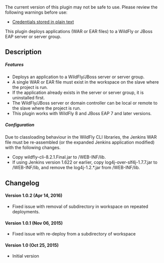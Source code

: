 The current version of this plugin may not be safe to use. Please review
the following warnings before use:

-   [Credentials stored in plain
    text](https://jenkins.io/security/advisory/2019-04-03/#SECURITY-961)

This plugin deploys applications (WAR or EAR files) to a WildFly or
JBoss EAP server or server group.

## Description

##### Features

-   Deploys an application to a WildFly/JBoss server or server group.
-   A single WAR or EAR file must exist in the workspace on the slave
    where the project is run.
-   If the application already exists in the server or server group, it
    is uninstalled first.
-   The WildFly/JBoss server or domain controller can be local or remote
    to the slave where the project is run.
-   This plugin works with WildFly 8 and JBoss EAP 7 and later versions.

##### Configuration

Due to classloading behaviour in the WildFly CLI libraries, the Jenkins
WAR file must be re-assembled (or the expanded Jenkins application
modified) with the following changes.

-   Copy wildfly-cli-8.2.1.Final.jar to /WEB-INF/lib.
-   If using Jenkins version 1.622 or earlier, copy
    log4j-over-slf4j-1.7.7.jar to /WEB-INF/lib, and remove
    the log4j-1.2.\*.jar from /WEB-INF/lib.

## Changelog

#### Version 1.0.2 (Apr 14, 2016)

-   Fixed issue with removal of subdirectory in workspace on repeated
    deployments.

#### Version 1.0.1 (Nov 06, 2015)

-   Fixed issue with re-deploy from a subdirectory of workspace

#### Version 1.0 (Oct 25, 2015)

-   Initial version
